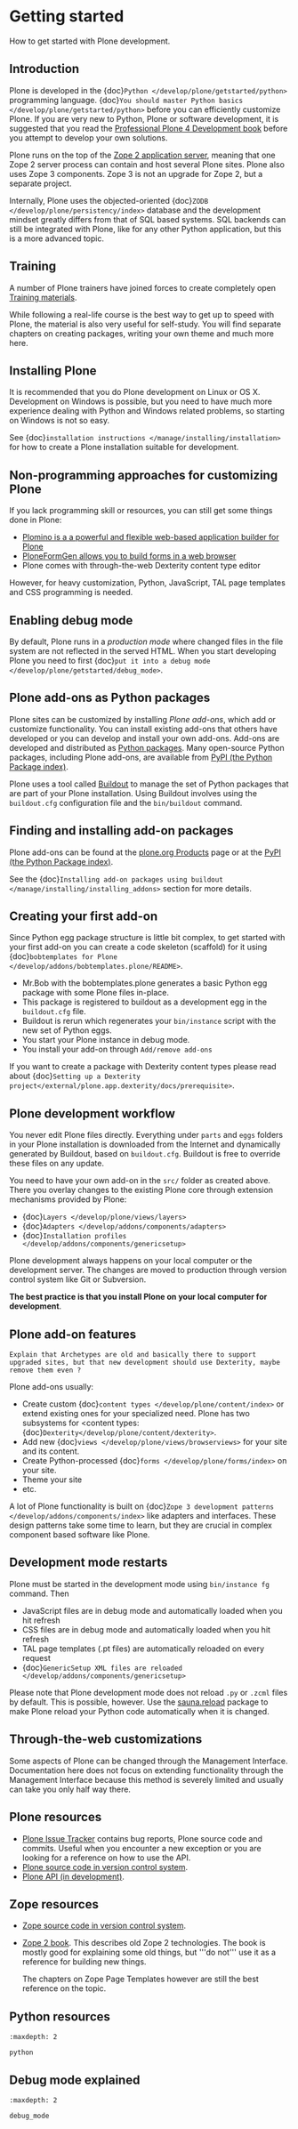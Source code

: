 # Getting started

How to get started with Plone development.

## Introduction

Plone is developed in the {doc}`Python </develop/plone/getstarted/python>` programming language. {doc}`You should master Python basics </develop/plone/getstarted/python>`
before you can efficiently customize Plone. If you are very new to Python, Plone or software development,
it is suggested that you read the [Professional Plone 4 Development book](http://www.packtpub.com/professional-plone-4-development/book)
before you attempt to develop your own solutions.

Plone runs on the top of the [Zope 2 application server](zope2.zope.org/), meaning that one Zope 2 server process
can contain and host several Plone sites. Plone also uses Zope 3 components. Zope 3 is not an upgrade for Zope 2,
but a separate project.

Internally, Plone uses the objected-oriented {doc}`ZODB </develop/plone/persistency/index>` database and the development
mindset greatly differs from that of SQL based systems. SQL backends can still be integrated with Plone,
like for any other Python application, but this is a more advanced topic.

## Training

A number of Plone trainers have joined forces to create completely open  [Training materials](http://training.plone.org/5).

While following a real-life course is the best way to get up to speed with Plone, the material is also very useful for self-study.
You will find separate chapters on creating packages, writing your own theme and much more here.

## Installing Plone

It is recommended that you do Plone development on Linux or OS X. Development on Windows is possible,
but you need to have much more experience dealing with Python and Windows related problems, so starting
on Windows is not so easy.

See {doc}`installation instructions </manage/installing/installation>` for how to create a Plone installation
suitable for development.

## Non-programming approaches for customizing Plone

If you lack programming skill or resources, you can still get some things done in Plone:

- [Plomino is a a powerful and flexible web-based application builder for Plone](http://www.plomino.net)
- [PloneFormGen allows you to build forms in a web browser](https://plone.org/products/ploneformgen)
- Plone comes with through-the-web Dexterity content type editor

However, for heavy customization, Python, JavaScript, TAL page templates and CSS programming is needed.

## Enabling debug mode

By default, Plone runs in a *production mode* where changed files in the file system
are not reflected in the served HTML. When you start developing Plone you need to
first {doc}`put it into a debug mode </develop/plone/getstarted/debug_mode>`.

## Plone add-ons as Python packages

Plone sites can be customized by installing *Plone add-ons*, which add or customize functionality.
You can install existing add-ons that others have developed or you can develop and install your own add-ons.
Add-ons are developed and distributed as
[Python packages](http://packages.python.org/distribute/setuptools.html). Many open-source Python packages,
including Plone add-ons, are available from [PyPI (the Python Package index)](https://pypi.python.org).

Plone uses a tool called [Buildout](http://www.buildout.org/) to manage the set of Python packages
that are part of your Plone installation.
Using Buildout involves using the `buildout.cfg` configuration file and the `bin/buildout` command.

## Finding and installing add-on packages

Plone add-ons can be found at the [plone.org Products](https://plone.org/products) page or at the  [PyPI (the Python
Package index)](https://pypi.python.org).

See the {doc}`Installing add-on packages using buildout
</manage/installing/installing_addons>` section for more details.

## Creating your first add-on

Since Python egg package structure is little bit complex, to get started with your first add-on you can create a code skeleton (scaffold) for it using {doc}`bobtemplates for Plone </develop/addons/bobtemplates.plone/README>`.

- Mr.Bob with the bobtemplates.plone generates a basic Python egg package with some Plone files in-place.
- This package is registered to buildout as a development egg in the `buildout.cfg` file.
- Buildout is rerun which regenerates your `bin/instance` script with the new set of Python eggs.
- You start your Plone instance in debug mode.
- You install your add-on through `Add/remove add-ons`

If you want to create a package with Dexterity content types please read about {doc}`Setting up a Dexterity project</external/plone.app.dexterity/docs/prerequisite>`.

## Plone development workflow

You never edit Plone files directly. Everything under `parts` and `eggs`
folders in your Plone installation is downloaded from the Internet and dynamically generated by Buildout,
based on `buildout.cfg`.
Buildout is free to override these files on any update.

You need to have your own add-on in the `src/` folder as created above.
There you overlay changes to the existing Plone core through extension mechanisms provided by Plone:

- {doc}`Layers </develop/plone/views/layers>`
- {doc}`Adapters </develop/addons/components/adapters>`
- {doc}`Installation profiles </develop/addons/components/genericsetup>`

Plone development always happens on your local computer or the development server.
The changes are moved to production through version control system like Git or Subversion.

**The best practice is that you install Plone on your local computer for development**.

## Plone add-on features

```{note}
Explain that Archetypes are old and basically there to support upgraded sites, but that new development should use Dexterity, maybe remove them even ?
```

Plone add-ons usually:

- Create custom {doc}`content types </develop/plone/content/index>` or extend existing ones for your specialized need. Plone has
  two subsystems for \<content types: {doc}`Dexterity</develop/plone/content/dexterity>`.
- Add new {doc}`views </develop/plone/views/browserviews>` for your site and its content.
- Create Python-processed {doc}`forms </develop/plone/forms/index>` on your site.
- Theme your site
- etc.

A lot of Plone functionality is built on {doc}`Zope 3 development patterns </develop/addons/components/index>`
like adapters and interfaces.
These design patterns take some time to learn, but they are crucial in complex component based software like Plone.

## Development mode restarts

Plone must be started in the development mode using `bin/instance fg` command. Then

- JavaScript files are in debug mode and automatically loaded when you hit refresh
- CSS files are in debug mode and automatically loaded when you hit refresh
- TAL page templates (.pt files) are automatically reloaded on every request
- {doc}`GenericSetup XML files are reloaded </develop/addons/components/genericsetup>`

Please note that Plone development mode does not reload `.py` or `.zcml` files by default.
This is possible, however.
Use the [sauna.reload](https://pypi.python.org/pypi/sauna.reload/) package to make Plone reload your Python code automatically when it is changed.

## Through-the-web customizations

Some aspects of Plone can be changed through the Management Interface.
Documentation here does not focus on extending functionality through the Management Interface
because this method is severely limited and usually can take you only half way there.

## Plone resources

- [Plone Issue Tracker](https://github.com/plone/Products.CMFPlone/issues) contains bug reports, Plone source
  code and commits.
  Useful when you encounter a new exception or you are looking for a reference on how to use the API.
- [Plone source code in version control system](https://github.com/plone).
- [Plone API (in development)](http://docs.plone.org/develop/plone.api/docs/index.html).

## Zope resources

- [Zope source code in version control system](https://github.com/zopefoundation).

- [Zope 2 book](http://docs.zope.org/zope2/zope2book/).
  This describes old Zope 2 technologies. The book is mostly good for explaining some old things,
  but '''do not''' use it as a reference for building new things.

  The chapters on Zope Page Templates however are still the best reference on the topic.

## Python resources

```{toctree}
:maxdepth: 2

python
```

## Debug mode explained

```{toctree}
:maxdepth: 2

debug_mode
```
